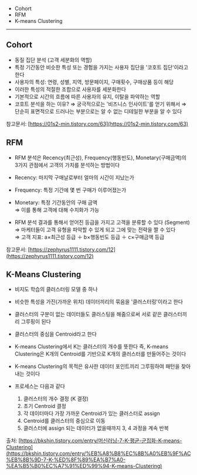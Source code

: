 - Cohort
- RFM
- K-means Clustering

---

## Cohort

- 동질 집단 분석 (고객 세분화의 역할)
- 특정 기간동안 비슷한 특성 또는 경험을 가지는 사용자 집단을 '코호트 집단'이라고 한다
- 사용자의 특성: 연령, 성별, 지역, 방문페이지, 구매횟수, 구매상품 등이 해당
- 이러한 특성의 적절한 조합으로 사용자를 세분화한다
- 기본적으로 시간의 흐름에 따른 사용자의 유지, 이탈을 파악하는 역할
- 코호트 분석을 하는 이유?
    ⇒ 궁극적으로는 '비즈니스 인사이트'를 얻기 위해서
    ⇒ 단순히 표면적으로 드러나는 부분으로는 알 수 없는 디테일한 부분을 알 수 있다

참고문서: [https://01s2-min.tistory.com/63](https://01s2-min.tistory.com/63)

## RFM

- RFM 분석은 Recency(최근성), Frequency(행동빈도), Monetary(구매금액)의  3가지 관점에서 고객의 가치를 분석하는 방법이다  
- Recency: 마지막 구매날로부터 얼마의 시간이 지났는가  
- Frequency: 특정 기간에 몇 번 구매가 이루어졌는가  
- Monetary: 특정 기간동안의 구매 금액  
  ⇒ 이를 통해 고객에 대해 수치화가 가능

- RFM 분석 결과를 통해서 얻어진 등급을 가지고 고객을 분류할 수 있다 (Segment)   
    ⇒ 마케터들이 고객 유형을 파악할 수 있게 되고 그에 맞는 전략을 짤 수 있다  
    ⇒ 고객 지표: a×최근성 등급 ＋ b×행동빈도 등급 ＋ c×구매금액 등급

참고문서:  [https://zephyrus1111.tistory.com/12](https://zephyrus1111.tistory.com/12)

## K-Means Clustering

- 비지도 학습의 클러스터링 모델 중 하나
- 비슷한 특성을 가진(가까운 위치) 데이터끼리의 묶음을 '클러스터링'이라고 한다
- 클러스터의 구분이 없는 데이터들도 클러스팅을 해줌으로써 서로 같은 클러스터끼리 그루핑이 된다
- 클러스터의 중심을 Centroid라고 한다
- K-means Clustering에서 K는 클러스터의 개수를 뜻한다
  즉, K-means Clustering은 K개의 Centroid를 기반으로 K개의 클러스터를 만들어주는 것이다

- K-means Clustering의 목적은 유사한 데이터 포인트끼리 그루핑하여 패턴을 찾아내는 것이다
- 프로세스는 다음과 같다  
    1. 클러스터의 개수 결정 (K 결정)  
    2. 초기 Centroid 결정  
    3. 각 데이터마다 가장 가까운 Centroid가 있는 클러스터로 assign  
    4. Centroid를 클러스터의 중심으로 이동  
    5. 클러스터에 assign 되는 데이터가 없을때까지 3, 4 과정을 계속 반복

출처: [https://bkshin.tistory.com/entry/머신러닝-7-K-평균-군집화-K-means-Clustering](https://bkshin.tistory.com/entry/%EB%A8%B8%EC%8B%A0%EB%9F%AC%EB%8B%9D-7-K-%ED%8F%89%EA%B7%A0-%EA%B5%B0%EC%A7%91%ED%99%94-K-means-Clustering)
